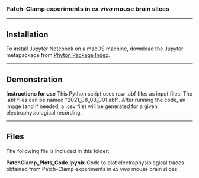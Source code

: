 ### Patch-Clamp experiments in _ex vivo_ mouse brain slices
------------------
## Installation
To install Jupyter Notebook on a macOS machine, download the Jupyter metapackage from [Phyton Package Index](https://pypi.org/project/jupyter/).

------------------
## Demonstration

**Instructions for use**
This Python script uses raw .abf files as input files. The .abf files can be named "2021_08_03_001.abf". After running the code, an image (and if needed, a .csv file) will be generated for a given electrophysiological recording.

------------------
## Files
The following file is included in this folder:

**PatchClamp_Plots_Code.ipynb**: Code to plot electrophysiological traces obtained from Patch-Clamp experiments in _ex vivo_ mouse brain slices.
